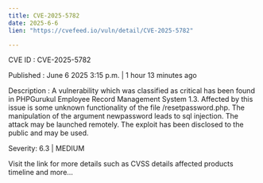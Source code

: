 ```yaml
---
title: CVE-2025-5782
date: 2025-6-6
lien: "https://cvefeed.io/vuln/detail/CVE-2025-5782"

---
```


CVE ID : CVE-2025-5782

Published :  June 6
2025
3:15 p.m. | 1 hour
13 minutes ago

Description : A vulnerability
which was classified as critical
has been found in PHPGurukul Employee Record Management System 1.3. Affected by this issue is some unknown functionality of the file /resetpassword.php. The manipulation of the argument newpassword leads to sql injection. The attack may be launched remotely. The exploit has been disclosed to the public and may be used.

Severity: 6.3 | MEDIUM

Visit the link for more details
such as CVSS details
affected products
timeline
and more...
